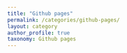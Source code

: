 ```yaml
---
title: "Github pages"
permalink: /categories/github-pages/
layout: category
author_profile: true
taxonomy: Github pages
---
```

